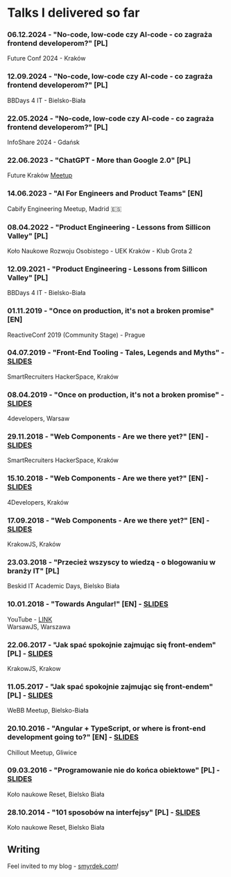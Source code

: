 # Talks I delivered so far

### 06.12.2024 - "No-code, low-code czy AI-code - co zagraża frontend developerom?" [PL]
Future Conf 2024 - Kraków 

### 12.09.2024 - "No-code, low-code czy AI-code - co zagraża frontend developerom?" [PL]
BBDays 4 IT - Bielsko-Biała

### 22.05.2024 - "No-code, low-code czy AI-code - co zagraża frontend developerom?" [PL]
InfoShare 2024 - Gdańsk

### 22.06.2023 - "ChatGPT - More than Google 2.0" [PL]
Future Kraków [Meetup](https://www.meetup.com/future-meetup/events/293781543)

### 14.06.2023 - "AI For Engineers and Product Teams" [EN]
Cabify Engineering Meetup, Madrid 🇪🇸

### 08.04.2022 - "Product Engineering - Lessons from Sillicon Valley" [PL]
Koło Naukowe Rozwoju Osobistego - UEK Kraków - Klub Grota 2

### 12.09.2021 - "Product Engineering - Lessons from Sillicon Valley" [PL]
BBDays 4 IT - Bielsko-Biała

### 01.11.2019 - "Once on production, it's not a broken promise" [EN]
ReactiveConf 2019 (Community Stage) - Prague

### 04.07.2019 - "Front-End Tooling - Tales, Legends and Myths" - [SLIDES](https://docs.google.com/presentation/d/e/2PACX-1vSk6lx0Y5_twMeOZ0gcv-ZafoPaGiD4nNdG5xHE4wIGqmfOVTV7XfbfLqCqr6XPTVxwYn2X68Ujy2bc/pub?start=false&loop=false&delayms=15000)
SmartRecruiters HackerSpace, Kraków

### 08.04.2019 - "Once on production, it's not a broken promise" - [SLIDES](https://docs.google.com/presentation/d/e/2PACX-1vTzGwaHXRwJTjY4-OiZ66RxxRgC2DOcP_Rd3f2NdfgXLzD3TtugNWOYPG9BhYOia5-xHfKAR5nZHm2p/pub?start=false&loop=false&delayms=15000)
4developers, Warsaw

### 29.11.2018 - "Web Components - Are we there yet?" \[EN] - [SLIDES](https://docs.google.com/presentation/d/e/2PACX-1vQ8BvBxGnPwHHLeroB6kt6y20znSQkEDGkkIK3IRpdJk3_gbo2sYoRf6wNQKPt4Xx3jSYBKdhJWL5_2/pub?start=false&loop=false&delayms=10000)
SmartRecruiters HackerSpace, Kraków

### 15.10.2018 - "Web Components - Are we there yet?" \[EN] - [SLIDES](https://docs.google.com/presentation/d/e/2PACX-1vQ8BvBxGnPwHHLeroB6kt6y20znSQkEDGkkIK3IRpdJk3_gbo2sYoRf6wNQKPt4Xx3jSYBKdhJWL5_2/pub?start=false&loop=false&delayms=10000)
4Developers, Kraków

### 17.09.2018 - "Web Components - Are we there yet?" \[EN] - [SLIDES](https://docs.google.com/presentation/d/e/2PACX-1vQ8BvBxGnPwHHLeroB6kt6y20znSQkEDGkkIK3IRpdJk3_gbo2sYoRf6wNQKPt4Xx3jSYBKdhJWL5_2/pub?start=false&loop=false&delayms=10000)
KrakowJS, Kraków

### 23.03.2018 - "Przecież wszyscy to wiedzą - o blogowaniu w branży IT" \[PL]
Beskid IT Academic Days, Bielsko Biała

### 10.01.2018 - "Towards Angular!" \[EN] - [SLIDES](https://docs.google.com/presentation/d/e/2PACX-1vQ73VZPdmng90ENOevgg_IQdfb9TBuCJMIyyiWzdJFUjp8ib_VIqr1Xn4QAbq1yU-rt4SgNr6N-RcmV/pub?start=false&loop=false&delayms=15000)
YouTube - [LINK](https://www.youtube.com/watch?v=v-GLQk-vcLo)  
WarsawJS, Warszawa

### 22.06.2017 - "Jak spać spokojnie zajmując się front-endem" \[PL] - [SLIDES](https://docs.google.com/presentation/d/e/2PACX-1vSpeleCnfISugwJuoxZWSygGgtENkMC1s2NMjApx-joK0awKgUHnws3CZ-HeOccNUCRgL9QbkoY3MvE/pub?start=false&loop=false&delayms=10000)
KrakowJS, Krakow

### 11.05.2017 - "Jak spać spokojnie zajmując się front-endem" \[PL] - [SLIDES](https://docs.google.com/presentation/d/e/2PACX-1vSpeleCnfISugwJuoxZWSygGgtENkMC1s2NMjApx-joK0awKgUHnws3CZ-HeOccNUCRgL9QbkoY3MvE/pub?start=false&loop=false&delayms=10000)
WeBB Meetup, Bielsko-Biała

### 20.10.2016 - "Angular + TypeScript, or where is front-end development going to?" \[EN] - [SLIDES](https://docs.google.com/presentation/d/e/2PACX-1vSSgscrmFh4Pb4UX4E8jqkwThh9RUiair8klzu3GcCtVS6qQcnxAtvxak1Rwq8YkYTxu6EeGjo_OOZV/pub?start=false&loop=false&delayms=10000)
Chillout Meetup, Gliwice

### 09.03.2016 - "Programowanie nie do końca obiektowe" \[PL] - [SLIDES](https://www.slideshare.net/PrzemekSmyrdek/notsoobject-oriented-programming)
Koło naukowe Reset, Bielsko Biała

### 28.10.2014 - "101 sposobów na interfejsy" \[PL] - [SLIDES](https://www.slideshare.net/PrzemekSmyrdek/interfaces-101)
Koło naukowe Reset, Bielsko Biała

## Writing

Feel invited to my blog - [smyrdek.com](https://smyrdek.com/)!
